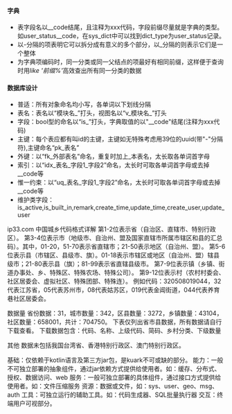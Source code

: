 #### 字典
* 表字段名以__code结尾，且注释为xxx代码，字段前缀尽量就是字典的类型。如user_status__code，在sys_dict中可以找到dict_type为user_status记录。
* 以-分隔的项表明它可以拆分成有意义的多个部分，以_分隔的则表示它们是一个整体
* 为字典项编码时，同一分类或同一父结点的项最好有相同前缀，这样便于查询时用<i>like '前缀%'</i>高效查出所有同一分类的数据

#### 数据库设计
* 普适：所有对象命名均小写，各单词以下划线分隔
* 表名：表名以“模块名_”打头，视图名以“v_模块名_”打头
* 字段：bool型的命名以“is_”打头，字典取值的以"__code"结尾(注释为xxx代码)
* 主键：每个表应都有叫id的主键，主键如无特殊考虑用39位的uuid(带"-"分隔符),主键命名“pk_表名”
* 外键：以“fk_外部表名”命名，重复时加上_本表名，太长取各单词首字母
* 索引：以“idx_表名_字段1_字段2”命名，太长时可取各单词首字母或去掉__code等
* 惟一约束：以“uq_表名_字段1_字段2”命名，太长时可取各单词首字母或去掉__code等
* 维护类字段：is_active,is_built_in,remark,create_time,update_time,create_user,update_user




ip33.com
中国城乡代码格式详解
第1-2位表示省（自治区、直辖市、特别行政区）。
第3-4位表示市（地级市、自治州、盟及国家直辖市所属市辖区和县的汇总码）。其中，01-20，51-70表示省直辖市；21-50表示地区（自治州、盟）。
第5-6位表示县（市辖区、县级市、旗）。01-18表示市辖区或地区（自治州、盟）辖县级市；21-80表示县（旗）；81-99表示省直辖县级市。
第7-9位表示镇（乡镇、街道办事处、乡、特殊区、特殊农场、特殊公司）。
第9-12位表示村（农村村委会、社区居委会、虚拟社区、特殊团部、特殊连）。
例如代码：320508019044，32代表江苏省，05代表苏州市，08代表姑苏区，019代表金阊街道，044代表养育巷社区居委会。

数据量
省份数据：31，城市数量：342，区县数量：3272，乡镇数量：43104，社区数量：658001，共计：704750。
下表仅列出省市县数据，所有数据请自行下载查看。
下载数据包含：代码、名称、上级代码、简码、乡村分类、下级数量

其他
数据未包括我国台湾省、香港特别行政区、澳门特别行政区。


基础：仅依赖于kotlin语言及第三方jar包，是kuark不可或缺的部分。
能力：一般不可独立部署的抽象组件，通过jar依赖方式提供给使用者。如：缓存、分布式、授权、数据访问、web
服务：一般可独立部署的具体组件，通过接口方式提供给使用者。如：文件压缩服务
资源：数据或文件，如：sys、user、geo、msg、auth
工具：可独立运行的辅助工具。如：代码生成器、SQL批量执行器
交互：终端用户可视部分。